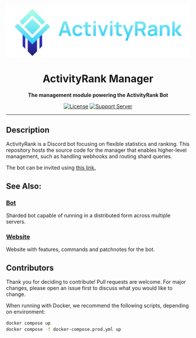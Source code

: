 <div align="center">

![ActivityRank Wordmark](https://raw.githubusercontent.com/activityrankbot/assets/main/banners/wordmark.png)

# ActivityRank Manager

**The management module powering the ActivityRank Bot**

<!-- [![Latest Release](https://img.shields.io/github/v/release/Rapha01/activityRank-manager?style=for-the-badge)](https://github.com/Rapha01/activityRank-manager/releases) -->

[![License](https://img.shields.io/github/license/Rapha01/activityRank-manager?style=for-the-badge)](https://github.com/Rapha01/activityRank-manager/blob/main/LICENSE.txt)
[![Support Server](https://img.shields.io/discord/534598374985302027?style=for-the-badge&logo=discord&label=support%20server&link=https%3A%2F%2Factivityrank.me/support)](https://activityrank.me/support)

</div>

---

## Description

ActivityRank is a Discord bot focusing on flexible statistics and ranking.
This repository hosts the source code for the manager that enables higher-level management,
such as handling webhooks and routing shard queries.

The bot can be invited using [this link.](https://activityrank.me/invite)

## See Also:

### [Bot](https://github.com/Linck01/activityRank-bot)

Sharded bot capable of running in a distributed form across multiple servers.

### [Website](https://github.com/activityrankbot/website)

Website with features, commands and patchnotes for the bot.

## Contributors

Thank you for deciding to contribute! Pull requests are welcome.
For major changes, please open an issue first to discuss what you would like to change.

When running with Docker, we recommend the following scripts, depending on environment:

```bash
docker compose up
docker compose -f docker-compose.prod.yml up
```
